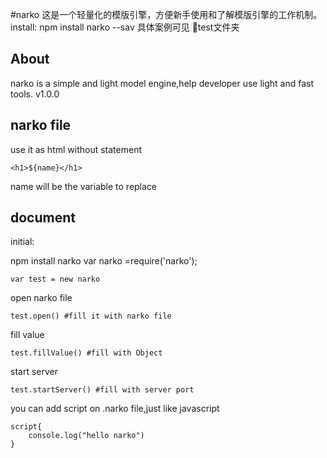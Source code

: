 #narko
这是一个轻量化的模版引擎，方便新手使用和了解模版引擎的工作机制。
install: npm install  narko --sav
具体案例可见 test文件夹


About
------------
narko is a simple and light model engine,help developer use light and fast tools. v1.0.0

narko file
------------
use it as html without statement
```
<h1>${name}</h1>
```
name will be the variable to replace


document
------------
initial:

npm install narko 
var narko =require('narko');
```
var test = new narko
```
open narko file

```
test.open() #fill it with narko file
```
fill value
```
test.fillValue() #fill with Object
```
start server
```
test.startServer() #fill with server port 
```
you can add script on .narko file,just like javascript
```
script{
    console.log("hello narko")
}
```
